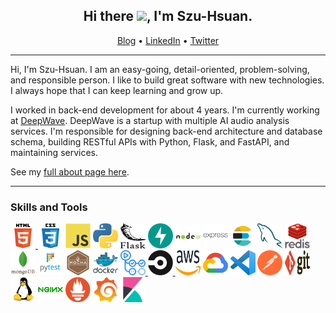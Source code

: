 <h2 align="center"> Hi there <img src="https://media.giphy.com/media/hvRJCLFzcasrR4ia7z/giphy.gif" width="25px">, I'm Szu-Hsuan.</h2>

<p align="center">
    <a href="https://wshs0713.github.io/">Blog</a> •
    <a href="https://www.linkedin.com/in/wshs0713/">LinkedIn</a> •
    <a href="https://twitter.com/wshs0713">Twitter</a>
</p>

---

Hi, I'm Szu-Hsuan. I am an easy-going, detail-oriented, problem-solving, and responsible person. 
I like to build great software with new technologies. I always hope that I can keep learning and grow up.

I worked in back-end development for about 4 years. I'm currently working at [DeepWave](https://dwave.cc). DeepWave is a startup with multiple AI audio analysis services. I'm responsible for designing back-end architecture and database schema, building RESTful APIs with Python, Flask, and FastAPI, and maintaining services.

See my [full about page here](https://wshs0713.github.io/about/).

---

### Skills and Tools

<p align="left">
    <a href="https://www.w3.org/html/" target="_blank"><img src="assets/html5.svg" title="HTML5" alt="html5" width="40" height="40"/> </a>
    <a href="https://www.w3schools.com/css/" target="_blank"><img src="assets/css3.svg" title="CSS3" alt="css3" width="40" height="40"/></a>
    <a href="https://developer.mozilla.org/en-US/docs/Web/JavaScript" target="_blank"><img src="assets/javascript.svg" title="JavaScript" alt="javascript" width="40" height="40"/></a>
    <a href="https://www.python.org" target="_blank"><img src="assets/python.svg" title="Python" alt="python" width="40" height="40"/></a>
    <a href="https://flask.palletsprojects.com/" target="_blank"><img src="assets/flask.svg" title="Flask" alt="flask" width="40" height="40"/></a>
    <a href="https://fastapi.tiangolo.com/" target="_blank"><img src="assets/fastapi.svg" title="FastAPI" alt="fastapi" width="40" height="40"/></a>
    <a href="https://nodejs.org" target="_blank"><img src="assets/nodejs.svg" title="Node.js" alt="nodejs" width="40" height="40"/></a>
    <a href="https://expressjs.com" target="_blank"><img src="assets/express.svg" title="Express.js" alt="express" width="40" height="40"/></a>
    <a href="https://www.elastic.co" target="_blank"><img src="assets/elasticsearch.svg" title="Elasticsearch" alt="elasticsearch" width="40" height="40"/></a>
    <a href="https://www.mysql.com/" target="_blank"><img src="assets/mysql.svg" title="MySQL" alt="mysql" width="40" height="40"/></a>
    <a href="https://redis.io" target="_blank"><img src="assets/redis.svg" title="Redis" alt="redis" width="40" height="40"/></a>
    <a href="https://www.mongodb.com/" target="_blank"><img src="assets/mongodb.svg" title="MongoDB" alt="mongodb" width="40" height="40"/></a>
    <a href="https://docs.pytest.org/en/7.0.x/" target="_blank"><img src="assets/pytest.svg" title="Pytest" alt="pytest" width="40" height="40"/></a>
    <a href="https://mochajs.org" target="_blank"><img src="assets/mochajs.svg" title="Mocha" alt="mocha" width="40" height="40"/></a>
    <a href="https://www.docker.com/" target="_blank"><img src="assets/docker.svg" title="Docker" alt="docker" width="40" height="40"/></a>
    <a href="https://github.com/features/actions" target="_blank"><img src="assets/github_actions.png" title="GitHub Actions" alt="github_actions" width="40" height="40"/> </a>
    <a href="https://circleci.com" target="_blank"><img src="assets/circleci.svg" title="CircleCI" alt="circleci" width="40" height="40"/> </a>
    <a href="https://aws.amazon.com" target="_blank"><img src="assets/aws.svg" title="AWS" alt="aws" width="40" height="40"/></a>
    <a href="https://cloud.google.com" target="_blank"><img src="assets/gcp.svg" title="GCP" alt="gcp" width="40" height="40"/></a>
    <a href="https://code.visualstudio.com/" target="_blank"><img src="assets/vscode.png" title="VSCode" alt="vscode" width="40" height="40"/></a>
    <a href="https://postman.com" target="_blank"><img src="assets/postman.svg" title="Postman" alt="postman" width="40" height="40"/></a>
    <a href="https://git-scm.com/" target="_blank"><img src="assets/git.svg" title="Git" alt="git" width="40" height="40"/></a>
    <a href="https://www.linux.org/" target="_blank"><img src="assets/linux.svg" title="Linux" alt="linux" width="40" height="40"/></a>
    <a href="https://www.nginx.com" target="_blank"><img src="assets/nginx.svg" title="Nginx" alt="nginx" width="40" height="40"/></a>
    <a href="https://prometheus.io/" target="_blank"><img src="assets/prometheus.png" title="Prometheus" alt="prometheus" width="40" height="40"/></a>
    <a href="https://grafana.com" target="_blank"><img src="assets/grafana.svg" title="Grafana" alt="grafana" width="40" height="40"/></a>
    <a href="https://www.elastic.co/kibana" target="_blank"><img src="assets/kibana.svg" title="Kibana" alt="kibana" width="40" height="40"/></a>
</p>
